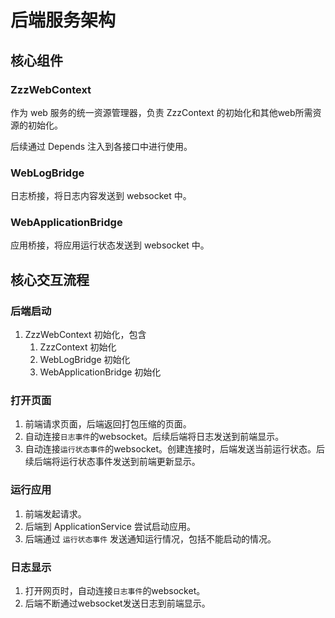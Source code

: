 # 后端服务架构

## 核心组件

### ZzzWebContext

作为 web 服务的统一资源管理器，负责 ZzzContext 的初始化和其他web所需资源的初始化。

后续通过 Depends 注入到各接口中进行使用。

### WebLogBridge

日志桥接，将日志内容发送到 websocket 中。

### WebApplicationBridge

应用桥接，将应用运行状态发送到 websocket 中。

## 核心交互流程

### 后端启动

1. ZzzWebContext 初始化，包含
   1. ZzzContext 初始化
   2. WebLogBridge 初始化
   3. WebApplicationBridge 初始化

### 打开页面

1. 前端请求页面，后端返回打包压缩的页面。
2. 自动连接`日志事件`的websocket。后续后端将日志发送到前端显示。
3. 自动连接`运行状态事件`的websocket。创建连接时，后端发送当前运行状态。后续后端将运行状态事件发送到前端更新显示。

### 运行应用

1. 前端发起请求。
2. 后端到 ApplicationService 尝试启动应用。
3. 后端通过 `运行状态事件` 发送通知运行情况，包括不能启动的情况。

### 日志显示

1. 打开网页时，自动连接`日志事件`的websocket。
2. 后端不断通过websocket发送日志到前端显示。
